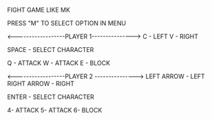 FIGHT GAME LIKE MK

PRESS "M" TO SELECT OPTION IN  MENU


<------------------PLAYER 1--------------->
C - LEFT 
V - RIGHT

SPACE - SELECT CHARACTER

Q - ATTACK
W - ATTACK
E - BLOCK

<------------------PLAYER 2 --------------->
LEFT ARROW - LEFT 
RIGHT ARROW - RIGHT

ENTER - SELECT CHARACTER

4- ATTACK
5- ATTACK
6- BLOCK

